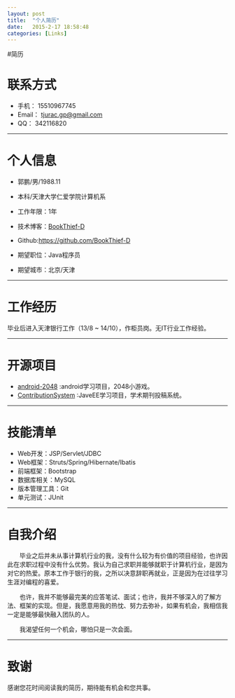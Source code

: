 ```yaml
---
layout: post
title:  "个人简历"
date:   2015-2-17 18:58:48
categories: [Links]
---
```

#简历

# 联系方式

- 手机：        15510967745
- Email：       tjurac.gp@gmail.com
- QQ：          342116820

---

# 个人信息

- 郭鹏/男/1988.11 
- 本科/天津大学仁爱学院计算机系 
- 工作年限：1年
- 技术博客：[BookThief-D](http://bookthief-d.github.io/)
- Github:https://github.com/BookThief-D


- 期望职位：Java程序员
- 期望城市：北京/天津

---

# 工作经历

毕业后进入天津银行工作（13/8 ~ 14/10），作柜员岗。无IT行业工作经验。

---

# 开源项目

 - [android-2048](https://github.com/BookThief-D/android-2048) :android学习项目，2048小游戏。
 - [ContributionSystem](https://github.com/BookThief-D/ContributionSystem) :JaveEE学习项目，学术期刊投稿系统。

---

# 技能清单

- Web开发：JSP/Servlet/JDBC
- Web框架：Struts/Spring/Hibernate/Ibatis
- 前端框架：Bootstrap
- 数据库相关：MySQL
- 版本管理工具：Git
- 单元测试：JUnit

---

# 自我介绍

　　毕业之后并未从事计算机行业的我，没有什么较为有价值的项目经验，也许因此在求职过程中没有什么优势。我认为自己求职并能够就职于计算机行业，是因为对它的热爱。原本工作于银行的我，之所以决意辞职再就业，正是因为在过往学习生涯对编程的喜爱。

　　也许，我并不能够最完美的应答笔试、面试；也许，我并不够深入的了解方法、框架的实现。但是，我愿意用我的热忱、努力去弥补，如果有机会，我相信我一定是能够最快融入团队的人。

　　我渴望任何一个机会，哪怕只是一次会面。

---

# 致谢

感谢您花时间阅读我的简历，期待能有机会和您共事。
